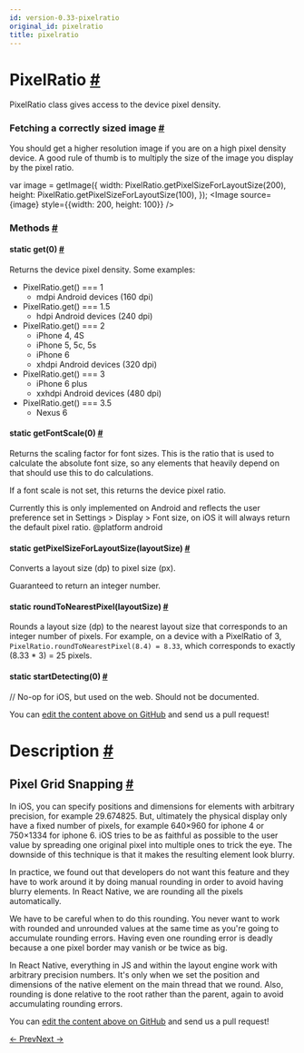```yaml
---
id: version-0.33-pixelratio
original_id: pixelratio
title: pixelratio
---
```

<a id="content"></a><h1><a class="anchor" name="pixelratio"></a>PixelRatio <a class="hash-link" href="docs/pixelratio.html#pixelratio">#</a></h1><div><div><p>PixelRatio class gives access to the device pixel density.</p><h3><a class="anchor" name="fetching-a-correctly-sized-image"></a>Fetching a correctly sized image <a class="hash-link" href="docs/pixelratio.html#fetching-a-correctly-sized-image">#</a></h3><p>You should get a higher resolution image if you are on a high pixel density
device. A good rule of thumb is to multiply the size of the image you display
by the pixel ratio.</p><div class="prism language-javascript"><span class="token keyword">var</span> image <span class="token operator">=</span> <span class="token function">getImage<span class="token punctuation">(</span></span><span class="token punctuation">{</span>
  width<span class="token punctuation">:</span> PixelRatio<span class="token punctuation">.</span><span class="token function">getPixelSizeForLayoutSize<span class="token punctuation">(</span></span><span class="token number">200</span><span class="token punctuation">)</span><span class="token punctuation">,</span>
  height<span class="token punctuation">:</span> PixelRatio<span class="token punctuation">.</span><span class="token function">getPixelSizeForLayoutSize<span class="token punctuation">(</span></span><span class="token number">100</span><span class="token punctuation">)</span><span class="token punctuation">,</span>
<span class="token punctuation">}</span><span class="token punctuation">)</span><span class="token punctuation">;</span>
&lt;Image source<span class="token operator">=</span><span class="token punctuation">{</span>image<span class="token punctuation">}</span> style<span class="token operator">=</span><span class="token punctuation">{</span><span class="token punctuation">{</span>width<span class="token punctuation">:</span> <span class="token number">200</span><span class="token punctuation">,</span> height<span class="token punctuation">:</span> <span class="token number">100</span><span class="token punctuation">}</span><span class="token punctuation">}</span> <span class="token operator">/</span><span class="token operator">&gt;</span></div></div><span><h3><a class="anchor" name="methods"></a>Methods <a class="hash-link" href="docs/pixelratio.html#methods">#</a></h3><div class="props"><div class="prop"><h4 class="methodTitle"><a class="anchor" name="get"></a><span class="methodType">static </span>get<span class="methodType">(0)</span> <a class="hash-link" href="docs/pixelratio.html#get">#</a></h4><div><p>Returns the device pixel density. Some examples:</p><ul><li>PixelRatio.get() === 1<ul><li>mdpi Android devices (160 dpi)</li></ul></li><li>PixelRatio.get() === 1.5<ul><li>hdpi Android devices (240 dpi)</li></ul></li><li>PixelRatio.get() === 2<ul><li>iPhone 4, 4S</li><li>iPhone 5, 5c, 5s</li><li>iPhone 6</li><li>xhdpi Android devices (320 dpi)</li></ul></li><li>PixelRatio.get() === 3<ul><li>iPhone 6 plus</li><li>xxhdpi Android devices (480 dpi)</li></ul></li><li>PixelRatio.get() === 3.5<ul><li>Nexus 6</li></ul></li></ul></div></div><div class="prop"><h4 class="methodTitle"><a class="anchor" name="getfontscale"></a><span class="methodType">static </span>getFontScale<span class="methodType">(0)</span> <a class="hash-link" href="docs/pixelratio.html#getfontscale">#</a></h4><div><p>Returns the scaling factor for font sizes. This is the ratio that is used to calculate the
absolute font size, so any elements that heavily depend on that should use this to do
calculations.</p><p>If a font scale is not set, this returns the device pixel ratio.</p><p>Currently this is only implemented on Android and reflects the user preference set in
Settings &gt; Display &gt; Font size, on iOS it will always return the default pixel ratio.
@platform android</p></div></div><div class="prop"><h4 class="methodTitle"><a class="anchor" name="getpixelsizeforlayoutsize"></a><span class="methodType">static </span>getPixelSizeForLayoutSize<span class="methodType">(layoutSize)</span> <a class="hash-link" href="docs/pixelratio.html#getpixelsizeforlayoutsize">#</a></h4><div><p>Converts a layout size (dp) to pixel size (px).</p><p>Guaranteed to return an integer number.</p></div></div><div class="prop"><h4 class="methodTitle"><a class="anchor" name="roundtonearestpixel"></a><span class="methodType">static </span>roundToNearestPixel<span class="methodType">(layoutSize)</span> <a class="hash-link" href="docs/pixelratio.html#roundtonearestpixel">#</a></h4><div><p>Rounds a layout size (dp) to the nearest layout size that corresponds to
an integer number of pixels. For example, on a device with a PixelRatio
of 3, <code>PixelRatio.roundToNearestPixel(8.4) = 8.33</code>, which corresponds to
exactly (8.33 * 3) = 25 pixels.</p></div></div><div class="prop"><h4 class="methodTitle"><a class="anchor" name="startdetecting"></a><span class="methodType">static </span>startDetecting<span class="methodType">(0)</span> <a class="hash-link" href="docs/pixelratio.html#startdetecting">#</a></h4><div><p>// No-op for iOS, but used on the web. Should not be documented.</p></div></div></div></span></div><p class="edit-page-block">You can <a target="_blank" href="https://github.com/facebook/react-native/blob/master/Libraries/Utilities/PixelRatio.js">edit the content above on GitHub</a> and send us a pull request!</p><div><h1><a class="anchor" name="description"></a>Description <a class="hash-link" href="docs/pixelratio.html#description">#</a></h1><div><h2><a class="anchor" name="pixel-grid-snapping"></a>Pixel Grid Snapping <a class="hash-link" href="docs/pixelratio.html#pixel-grid-snapping">#</a></h2><p>In iOS, you can specify positions and dimensions for elements with arbitrary precision, for example 29.674825. But, ultimately the physical display only have a fixed number of pixels, for example 640×960 for iphone 4 or 750×1334 for iphone 6. iOS tries to be as faithful as possible to the user value by spreading one original pixel into multiple ones to trick the eye. The downside of this technique is that it makes the resulting element look blurry.</p><p>In practice, we found out that developers do not want this feature and they have to work around it by doing manual rounding in order to avoid having blurry elements. In React Native, we are rounding all the pixels automatically.</p><p>We have to be careful when to do this rounding. You never want to work with rounded and unrounded values at the same time as you're going to accumulate rounding errors. Having even one rounding error is deadly because a one pixel border may vanish or be twice as big.</p><p>In React Native, everything in JS and within the layout engine work with arbitrary precision numbers. It's only when we set the position and dimensions of the native element on the main thread that we round. Also, rounding is done relative to the root rather than the parent, again to avoid accumulating rounding errors.</p></div><p class="edit-page-block">You can <a target="_blank" href="https://github.com/facebook/react-native/blob/master/docs/PixelRatio.md">edit the content above on GitHub</a> and send us a pull request!</p></div><div class="docs-prevnext"><a class="docs-prev" href="docs/permissionsandroid.html#content">← Prev</a><a class="docs-next" href="docs/pushnotificationios.html#content">Next →</a></div>